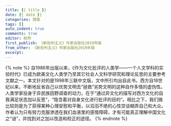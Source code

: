 ```yaml
---
title: {{ title }}
date: {{ date }}
categories: 随笔
tags: []
auto_indent: true
comments: true
editor: 皎然
first_publish: 《新批判主义》作家出版社2019年版
from_other: 《新批判主义》作家出版社2019年版
excerpt:
---
```

{% note %}
自1986年出版以来，《作为文化批评的人类学——一个人文学科的实验时代》已成为欧美文化人类学乃至其它社会人文科学研究和理论反思的主要参考文献之一。本文针对的是1998年三联中文版，文中所引均出自此书。西方自18世纪以来，不断地反省自己以优势文明去“拯救”劣势文明的这种自作多情的虚伪性。人类学家投身于异民族田野调查的动力，在于“通过异文化的描写对西方文化的自我满足状态加以反思”，“隐含着对自身文化进行批评的目的”。相比之下，我们搞比较则是为了获得某种心理安慰和平衡，以滔滔不绝的心性空谈糊弄自己和大众。作者认为只有努力克服渗透在我们血液里的感情障碍，才有可能真正理解中国文化之“谜”，并找到对之加以改造和校正的途径。
{% endnote %}
